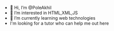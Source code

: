 - 👋 Hi, I’m @PoleAkhil
- 👀 I’m interested in HTML,XML,JS
- 🌱 I’m currently learning web technologies
- I'm looking for a tutor who can help me out here

<!---
PoleAkhil/PoleAkhil is a ✨ special ✨ repository because its `README.md` (this file) appears on your GitHub profile.
You can click the Preview link to take a look at your changes.
--->
